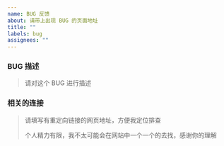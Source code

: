 ```yaml
---
name: BUG 反馈
about: 请带上出现 BUG 的页面地址
title: ""
labels: bug
assignees: ""
---
```


### BUG 描述

> 请对这个 BUG 进行描述

### 相关的连接

> 请填写有重定向链接的网页地址，方便我定位排查
>
> 个人精力有限，我不太可能会在网站中一个一个的去找，感谢你的理解
